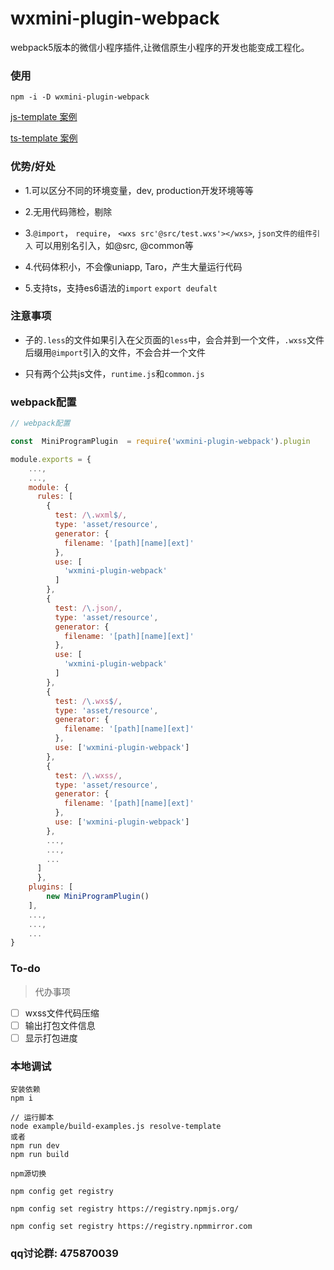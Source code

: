 # wxmini-plugin-webpack

webpack5版本的微信小程序插件,让微信原生小程序的开发也能变成工程化。
### 使用
```
npm -i -D wxmini-plugin-webpack
```

[js-template 案例](https://github.com/WangZhenHao/wxmini-plugin-webpack/tree/master/example/js-template)

[ts-template 案例](https://github.com/WangZhenHao/wxmini-plugin-webpack/tree/master/example/ts-template)

### 优势/好处

- 1.可以区分不同的环境变量，dev, production开发环境等等

- 2.无用代码筛检，剔除

- 3.`@import`， `require`， `<wxs src'@src/test.wxs'></wxs>`, `json文件的组件引入` 可以用别名引入，如@src, @common等

- 4.代码体积小，不会像uniapp, Taro，产生大量运行代码

- 5.支持ts，支持es6语法的`import` `export deufalt`

### 注意事项

- 子的`.less`的文件如果引入在父页面的`less`中，会合并到一个文件，`.wxss`文件后缀用`@import`引入的文件，不会合并一个文件

- 只有两个公共js文件，`runtime.js`和`common.js`



### webpack配置
```js
// webpack配置

const  MiniProgramPlugin  = require('wxmini-plugin-webpack').plugin

module.exports = {
    ...,
    ...,
    module: {
      rules: [
        {
          test: /\.wxml$/,
          type: 'asset/resource',
          generator: {
            filename: '[path][name][ext]'
          },
          use: [
            'wxmini-plugin-webpack'
          ]
        },
        {
          test: /\.json/,
          type: 'asset/resource',
          generator: {
            filename: '[path][name][ext]'
          },
          use: [
            'wxmini-plugin-webpack'
          ]
        },
        {
          test: /\.wxs$/,
          type: 'asset/resource',
          generator: {
            filename: '[path][name][ext]'
          },
          use: ['wxmini-plugin-webpack']
        },
        {
          test: /\.wxss/,
          type: 'asset/resource',
          generator: {
            filename: '[path][name][ext]'
          },
          use: ['wxmini-plugin-webpack']
        },
        ...,
        ...,
        ...
      ]
      },
    plugins: [
        new MiniProgramPlugin()
    ],
    ...,
    ...,
    ...
}
```

### To-do 

>代办事项
- [ ] wxss文件代码压缩
- [ ] 输出打包文件信息
- [ ] 显示打包进度

### 本地调试
```
安装依赖
npm i

// 运行脚本
node example/build-examples.js resolve-template
或者
npm run dev
npm run build
```

```
npm源切换

npm config get registry

npm config set registry https://registry.npmjs.org/

npm config set registry https://registry.npmmirror.com
```


### qq讨论群: 475870039